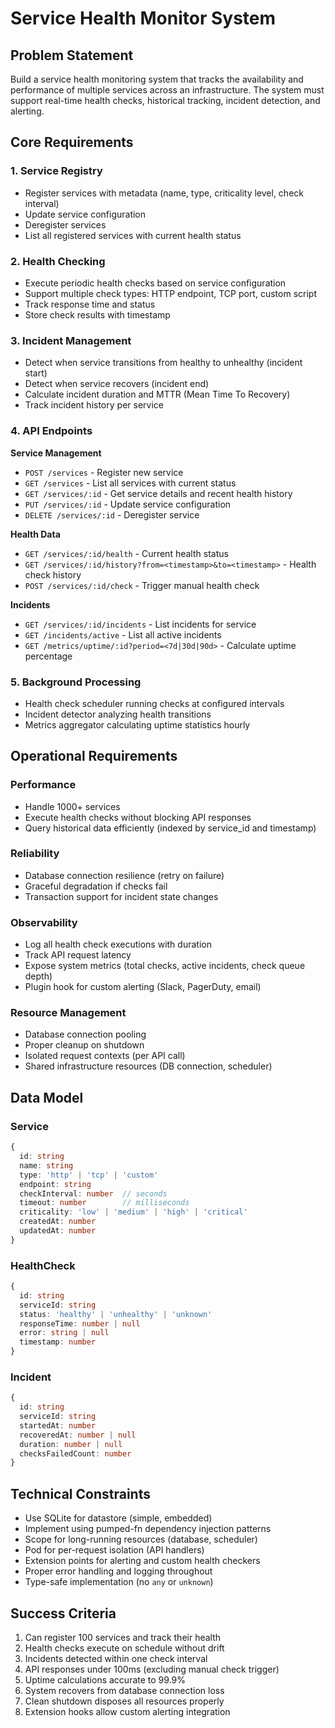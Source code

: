 # Service Health Monitor System

## Problem Statement

Build a service health monitoring system that tracks the availability and performance of multiple services across an infrastructure. The system must support real-time health checks, historical tracking, incident detection, and alerting.

## Core Requirements

### 1. Service Registry
- Register services with metadata (name, type, criticality level, check interval)
- Update service configuration
- Deregister services
- List all registered services with current health status

### 2. Health Checking
- Execute periodic health checks based on service configuration
- Support multiple check types: HTTP endpoint, TCP port, custom script
- Track response time and status
- Store check results with timestamp

### 3. Incident Management
- Detect when service transitions from healthy to unhealthy (incident start)
- Detect when service recovers (incident end)
- Calculate incident duration and MTTR (Mean Time To Recovery)
- Track incident history per service

### 4. API Endpoints

**Service Management**
- `POST /services` - Register new service
- `GET /services` - List all services with current status
- `GET /services/:id` - Get service details and recent health history
- `PUT /services/:id` - Update service configuration
- `DELETE /services/:id` - Deregister service

**Health Data**
- `GET /services/:id/health` - Current health status
- `GET /services/:id/history?from=<timestamp>&to=<timestamp>` - Health check history
- `POST /services/:id/check` - Trigger manual health check

**Incidents**
- `GET /services/:id/incidents` - List incidents for service
- `GET /incidents/active` - List all active incidents
- `GET /metrics/uptime/:id?period=<7d|30d|90d>` - Calculate uptime percentage

### 5. Background Processing
- Health check scheduler running checks at configured intervals
- Incident detector analyzing health transitions
- Metrics aggregator calculating uptime statistics hourly

## Operational Requirements

### Performance
- Handle 1000+ services
- Execute health checks without blocking API responses
- Query historical data efficiently (indexed by service_id and timestamp)

### Reliability
- Database connection resilience (retry on failure)
- Graceful degradation if checks fail
- Transaction support for incident state changes

### Observability
- Log all health check executions with duration
- Track API request latency
- Expose system metrics (total checks, active incidents, check queue depth)
- Plugin hook for custom alerting (Slack, PagerDuty, email)

### Resource Management
- Database connection pooling
- Proper cleanup on shutdown
- Isolated request contexts (per API call)
- Shared infrastructure resources (DB connection, scheduler)

## Data Model

### Service
```typescript
{
  id: string
  name: string
  type: 'http' | 'tcp' | 'custom'
  endpoint: string
  checkInterval: number  // seconds
  timeout: number        // milliseconds
  criticality: 'low' | 'medium' | 'high' | 'critical'
  createdAt: number
  updatedAt: number
}
```

### HealthCheck
```typescript
{
  id: string
  serviceId: string
  status: 'healthy' | 'unhealthy' | 'unknown'
  responseTime: number | null
  error: string | null
  timestamp: number
}
```

### Incident
```typescript
{
  id: string
  serviceId: string
  startedAt: number
  recoveredAt: number | null
  duration: number | null
  checksFailedCount: number
}
```

## Technical Constraints

- Use SQLite for datastore (simple, embedded)
- Implement using pumped-fn dependency injection patterns
- Scope for long-running resources (database, scheduler)
- Pod for per-request isolation (API handlers)
- Extension points for alerting and custom health checkers
- Proper error handling and logging throughout
- Type-safe implementation (no `any` or `unknown`)

## Success Criteria

1. Can register 100 services and track their health
2. Health checks execute on schedule without drift
3. Incidents detected within one check interval
4. API responses under 100ms (excluding manual check trigger)
5. Uptime calculations accurate to 99.9%
6. System recovers from database connection loss
7. Clean shutdown disposes all resources properly
8. Extension hooks allow custom alerting integration
